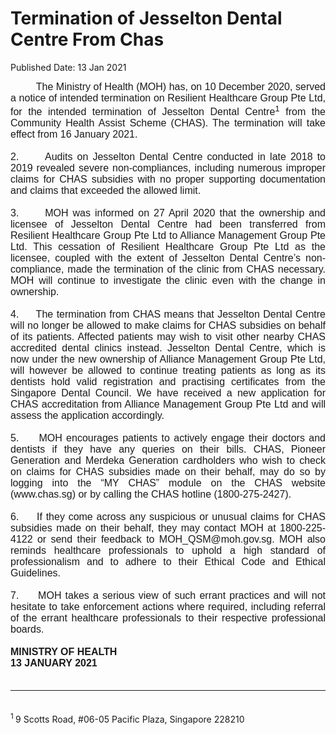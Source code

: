 <html>
    <meta http-equiv="Content-Type" content="text/html; charset=utf-8"/>
    <meta charset="utf-8"/>
    <title>Termination of Jesselton Dental Centre From Chas</title>
    <body><h1>Termination of Jesselton Dental Centre From Chas</h1>
    <p>Published Date: 13 Jan 2021</p> <p style="text-align: justify;"><span style="font-family: Arial;"><span style="font-size: 16px;">&nbsp; &nbsp; &nbsp; &nbsp; &nbsp;The Ministry of Health (MOH) has, on 10 December 2020, served a notice of intended termination on Resilient Healthcare Group Pte Ltd, for the intended termination of Jesselton Dental Centre<sup>1</sup>&nbsp;from the Community Health Assist Scheme (CHAS). The termination will take effect from 16 January 2021.<br><br>2.&nbsp; &nbsp; &nbsp; Audits on Jesselton Dental Centre conducted in late 2018 to 2019 revealed severe non-compliances, including numerous improper claims for CHAS subsidies with no proper supporting documentation and claims that exceeded the allowed limit.&nbsp; &nbsp;<br><br>3.&nbsp; &nbsp; &nbsp; MOH was informed on 27 April 2020 that the ownership and licensee of Jesselton Dental Centre had been transferred from Resilient Healthcare Group Pte Ltd to Alliance Management Group Pte Ltd. This cessation of Resilient Healthcare Group Pte Ltd as the licensee, coupled with the extent of Jesselton Dental Centre’s non-compliance, made the termination of the clinic from CHAS necessary. MOH will continue to investigate the clinic even with the change in ownership.<br><br>4.&nbsp; &nbsp; &nbsp;The termination from CHAS means that Jesselton Dental Centre will no longer be allowed to make claims for CHAS subsidies on behalf of its patients. Affected patients may wish to visit other nearby CHAS accredited dental clinics instead. Jesselton Dental Centre, which is now under the new ownership of Alliance Management Group Pte Ltd, will however be allowed to continue treating patients as long as its dentists hold valid registration and practising certificates from the Singapore Dental Council. We have received a new application for CHAS accreditation from Alliance Management Group Pte Ltd and will assess the application accordingly.&nbsp;<br><br>5.&nbsp; &nbsp; &nbsp;MOH encourages patients to actively engage their doctors and dentists if they have any queries on their bills. CHAS, Pioneer Generation and Merdeka Generation cardholders who wish to check on claims for CHAS subsidies made on their behalf, may do so by logging into the “MY CHAS” module on the CHAS website (www.chas.sg) or by calling the CHAS hotline (1800-275-2427).&nbsp;&nbsp;<br><br>6.&nbsp; &nbsp; &nbsp;If they come across any suspicious or unusual claims for CHAS subsidies made on their behalf, they may contact MOH at 1800-225-4122 or send their feedback to MOH_QSM@moh.gov.sg. MOH also reminds healthcare professionals to uphold a high standard of professionalism and to adhere to their Ethical Code and Ethical Guidelines.&nbsp;<br><br>7.&nbsp; &nbsp; &nbsp;MOH takes a serious view of such errant practices and will not hesitate to take enforcement actions where required, including referral of the errant healthcare professionals to their respective professional boards.&nbsp;<br><br></span></span><strong><span style="font-size: 16px;"><span style="font-family: Arial; font-size: 16px;">MINISTRY OF HEALTH<br>13 JANUARY 2021</span><br></span><span style="font-size: 16px;"><br></span></strong></p><hr><p style="text-align: justify;"><strong><span style="font-size: 16px;">&nbsp;</span><br></strong><sup>1&nbsp;</sup>9 Scotts Road, #06-05 Pacific Plaza, Singapore 228210</p></body>
</html>